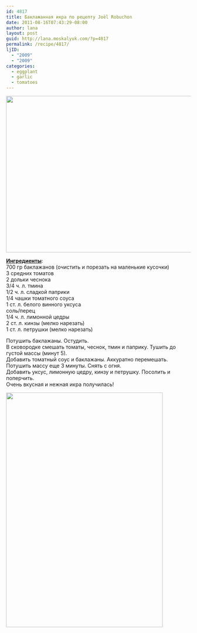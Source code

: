 ```yaml
---
id: 4817
title: Баклажанная икра по рецепту Joël Robuchon
date: 2011-08-16T07:43:29-08:00
author: lana
layout: post
guid: http://lana.moskalyuk.com/?p=4817
permalink: /recipe/4817/
ljID:
  - "2009"
  - "2009"
categories:
  - eggplant
  - garlic
  - tomatoes
---
```

<img loading="lazy" class="alignnone" src="http://farm7.static.flickr.com/6088/6049111853_c37fc0370a_z.jpg" alt="" width="640" height="427" />

**[Ингредиенты](http://www.foodandwine.com/recipes/eggplant-compote)**:  
700 гр баклажанов (очистить и порезать на маленькие кусочки)  
3 средних томатов  
2 дольки чеснока  
3/4 ч. л. тмина  
1/2 ч. л. сладкой паприки  
1/4 чашки томатного соуса  
1 ст. л. белого винного уксуса  
соль/перец  
1/4 ч. л. лимонной цедры  
2 ст. л. кинзы (мелко нарезать)  
1 ст. л. петрушки (мелко нарезать)

Потушить баклажаны. Остудить.  
В сковородке смешать томаты, чеснок, тмин и паприку. Тушить до густой массы (минут 5).  
Добавить томатный соус и баклажаны. Аккуратно перемешать. Потушить массу еще 3 минуты. Снять с огня.  
Добавить уксус, лимонную цедру, кинзу и петрушку. Посолить и поперчить.  
Очень вкусная и нежная икра получилась!

<img loading="lazy" class="alignnone" title="Eggplant Compote" src="http://farm7.static.flickr.com/6071/6049666210_aa78b8be53_z.jpg" alt="" width="427" height="640" />